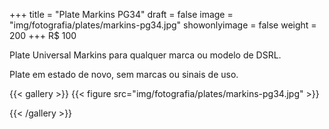 +++
title = "Plate Markins PG34"
draft = false
image = "img/fotografia/plates/markins-pg34.jpg"
showonlyimage = false
weight = 200
+++
<span class="price">R$ 100</span>

Plate Universal Markins para qualquer marca ou modelo de DSRL.

<!--more-->
Plate em estado de novo, sem marcas ou sinais de uso.

{{< gallery >}}
{{< figure src="img/fotografia/plates/markins-pg34.jpg" >}}

{{< /gallery >}}